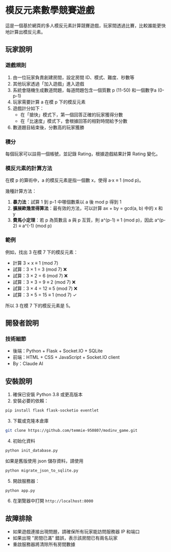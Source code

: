 # 模反元素數學競賽遊戲

這是一個基於網頁的多人模反元素計算競賽遊戲，玩家間透過比賽，比較誰能更快地計算出模反元素。

## 玩家說明
### 遊戲規則
1. 由一位玩家負責創建房間，設定房間 ID、模式、難度、秒數等
2. 其他玩家透過「加入遊戲」進入遊戲
3. 系統會隨機生成數道問題，每道問題包含一個質數 p (11-50) 和一個數字a (0-p-1)
4. 玩家需要計算 a 在模 p 下的模反元素
5. 遊戲計分如下：
   - 在「搶快」模式下，第一個回答正確的玩家獲得分數
   - 在「比速度」模式下，會根據回答的相對時間給予分數
6. 數道題目結束後，分數高的玩家獲勝

### 積分
每個玩家可以註冊一個帳號，並記錄 Rating，根據遊戲結果計算 Rating 變化。

### 模反元素的計算方法

在模 p 的算術中，a 的模反元素是指一個數 x，使得 a·x ≡ 1 (mod p)。

幾種計算方法：

1. **暴力法**：試算 1 到 p-1 中哪個數乘以 a 後 mod p 得到 1
2. **擴展歐幾里得算法**：最有效的方法，可以計算 ax + by = gcd(a, b) 中的 x 和 y
3. **費馬小定理**：若 p 為質數且 a 與 p 互質，則 a^(p-1) ≡ 1 (mod p)，因此 a^(p-2) ≡ a^(-1) (mod p)

### 範例
例如，找出 3 在模 7 下的模反元素：
- 計算 3 × x ≡ 1 (mod 7)
- 試算：3 × 1 = 3 (mod 7) ❌
- 試算：3 × 2 = 6 (mod 7) ❌
- 試算：3 × 3 = 9 ≡ 2 (mod 7) ❌
- 試算：3 × 4 = 12 ≡ 5 (mod 7) ❌
- 試算：3 × 5 = 15 ≡ 1 (mod 7) ✓

所以 3 在模 7 下的模反元素是 5。

## 開發者說明
### 技術細節
- 後端：Python + Flask + Socket.IO + SQLite
- 前端：HTML + CSS + JavaScript + Socket.IO client
- By：Claude AI

## 安裝說明
1. 確保已安裝 Python 3.8 或更高版本
2. 安裝必要的依賴：

```bash
pip install flask flask-socketio eventlet
```

3. 下載或克隆本倉庫

```bash
git clone https://github.com/temmie-950807/modinv_game.git
```

4. 初始化資料

```bash
python init_database.py

```

如果是舊版使用 json 儲存資料，請使用

```bash
python migrate_json_to_sqlite.py
```

5. 開啟服務器：

```bash
python app.py
```

6. 在瀏覽器中打開 `http://localhost:8000`

## 故障排除
- 如果遊戲連接出現問題，請確保所有玩家能訪問服務器 IP 和端口
- 如果出現 "房間已滿" 錯誤，表示該房間已有兩名玩家
- 重啟服務器將清除所有房間數據